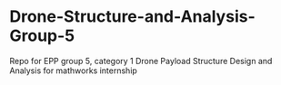 # Drone-Structure-and-Analysis-Group-5
Repo for EPP group 5, category 1 Drone Payload Structure Design and Analysis for mathworks internship

